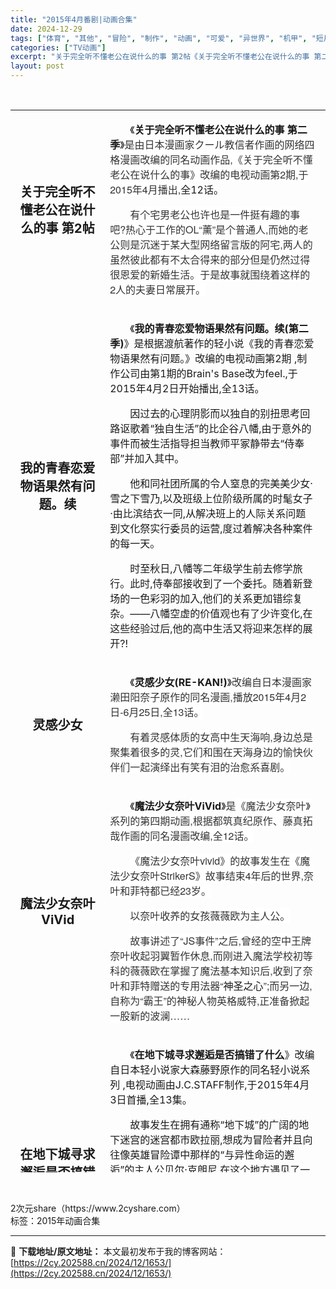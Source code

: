 ```yaml
---
title: "2015年4月番剧|动画合集"
date: 2024-12-29
tags: ["体育", "其他", "冒险", "制作", "动画", "可爱", "异世界", "机甲", "短片", "黑暗"]
categories: ["TV动画"]
excerpt: "关于完全听不懂老公在说什么的事 第2帖《关于完全听不懂老公在说什么的事 第二季》是由日本漫画家クール教信者作画的网络四格漫画改编的同名动画作品,《关于完全听不懂老公在说什么的事》改编的电视动画第2期,于2015年4月播出,全12话。有个宅男老公也许也是一件挺有趣的事吧?热心于工作的OL“薰”是个普通&hellip;"
layout: post
---
```


 <div> <div></div><div><p><br/></p><table cellpadding="0" cellspacing="0" width="570" height="1700" align="center"><colgroup></colgroup><colgroup><col width="400" style="width:165px"/><col width="800" style="width:405px"/></colgroup><tbody><tr height="33" style="height:33px"><td height="33" width="1650" x:str="" style="" align="center" valign="middle"><strong><span style="font-size: 20px;">关于完全听不懂老公在说什么的事 第2帖</span></strong></td><td width="9000" style=""><p style="white-space: normal; text-indent: 2em; text-align: left;">《<strong>关于完全听不懂老公在说什么的事 第二季</strong><span style="text-indent: 2em;">》<span style="color: #333333; font-family: &quot;Helvetica Neue&quot;, Helvetica, Arial, &quot;PingFang SC&quot;, &quot;Hiragino Sans GB&quot;, &quot;Microsoft YaHei&quot;, &quot;WenQuanYi Micro Hei&quot;, sans-serif; background-color: #FFFFFF;">是由日本漫画家クール教信者作画的网络四格漫画改编的同名动画作品,《关于完全听不懂老公在说什么的事》改编的电视动画第2期,于2015年4月播出,</span>全12话。</span></p><p style="white-space: normal; text-indent: 2em; text-align: left;"><span style="color: #333333; font-family: &quot;Helvetica Neue&quot;, Helvetica, Arial, &quot;PingFang SC&quot;, &quot;Hiragino Sans GB&quot;, &quot;Microsoft YaHei&quot;, &quot;WenQuanYi Micro Hei&quot;, sans-serif; background-color: #FFFFFF;">有个宅男老公也许也是一件挺有趣的事吧?热心于工作的OL“薰”是个普通人,而她的老公则是沉迷于某大型网络留言版的阿宅,两人的虽然彼此都有不太合得来的部分但是仍然过得很恩爱的新婚生活。于是故事就围绕着这样的2人的夫妻日常展开。</span></p></td></tr><tr height="33" style="height:33px"><td height="33" width="165" x:str="" style="" align="center" valign="middle"><strong><span style="font-size: 20px;">我的青春恋爱物语果然有问题。续</span></strong></td><td width="405" x:str="" style=""><p style="white-space: normal; text-indent: 2em; text-align: left;">《<strong>我的青春恋爱物语果然有问题。续(第二季)</strong><span style="text-indent: 2em;">》是根据渡航著作的轻小说《我的青春恋爱物语果然有问题。》改编的电视动画第2期 ,制作公司由第1期的Brain&#39;s Base改为feel.,于2015年4月2日开始播出,全13话。</span></p><p style="white-space: normal; text-indent: 2em; text-align: left;">因过去的心理阴影而以独自的别扭思考回路讴歌着“独自生活”的比企谷八幡,由于意外的事件而被生活指导担当教师平冢静带去“侍奉部”并加入其中。</p><p style="white-space: normal; text-indent: 2em; text-align: left;">他和同社团所属的令人窒息的完美美少女·雪之下雪乃,以及班级上位阶级所属的时髦女子·由比滨结衣一同,从解决班上的人际关系问题到文化祭实行委员的运营,度过着解决各种案件的每一天。</p><p style="white-space: normal; text-indent: 2em; text-align: left;">时至秋日,八幡等二年级学生前去修学旅行。此时,侍奉部接收到了一个委托。随着新登场的一色彩羽的加入,他们的关系更加错综复杂。——八幡空虚的价值观也有了少许变化,在这些经验过后,他的高中生活又将迎来怎样的展开?!</p></td></tr><tr height="33" style="height:33px"><td height="33" width="165" x:str="" style="" align="center" valign="middle"><strong><span style="font-size: 20px;">灵感少女</span></strong></td><td width="405" x:str="" style=""><p style="white-space: normal; text-indent: 2em; text-align: left;">《<strong>灵感少女(RE-KAN!)</strong><span style="text-indent: 2em;">》<span style="color: #333333; font-family: &quot;Helvetica Neue&quot;, Helvetica, Arial, &quot;PingFang SC&quot;, &quot;Hiragino Sans GB&quot;, &quot;Microsoft YaHei&quot;, &quot;WenQuanYi Micro Hei&quot;, sans-serif; background-color: #FFFFFF;">改编自日本漫画家濑田阳奈子原作的同名漫画,播放2015年4月2日-6月25日,<span style="text-align: -webkit-center;">全13话。</span></span></span></p><p style="white-space: normal; text-indent: 2em; text-align: left;"><span style="text-indent: 2em;"><span style="color: #333333; font-family: &quot;Helvetica Neue&quot;, Helvetica, Arial, &quot;PingFang SC&quot;, &quot;Hiragino Sans GB&quot;, &quot;Microsoft YaHei&quot;, &quot;WenQuanYi Micro Hei&quot;, sans-serif; background-color: #FFFFFF;">有着灵感体质的女高中生天海响,身边总是聚集着很多的灵,它们和围在天海身边的愉快伙伴们一起演绎出有笑有泪的治愈系喜剧。</span></span></p></td></tr><tr height="33" style="height:33px"><td height="33" width="165" x:str="" style="" align="center" valign="middle"><strong><span style="font-size: 20px;">魔法少女奈叶ViVid</span></strong></td><td x:str=""><p style="white-space: normal; text-indent: 2em; text-align: left;">《<strong>魔法少女奈叶ViVid</strong><span style="text-indent: 2em;">》<span style="color: #333333; font-family: &quot;Helvetica Neue&quot;, Helvetica, Arial, &quot;PingFang SC&quot;, &quot;Hiragino Sans GB&quot;, &quot;Microsoft YaHei&quot;, &quot;WenQuanYi Micro Hei&quot;, sans-serif; background-color: #FFFFFF;">是《魔法少女奈叶》系列的第四期动画,根据都筑真纪原作、藤真拓哉作画的同名漫画改编,<span style="text-align: -webkit-center;">全12话。</span></span></span></p><p style="white-space: normal; text-indent: 2em; text-align: left;"><span style="color: #333333; font-family: &quot;Helvetica Neue&quot;, Helvetica, Arial, &quot;PingFang SC&quot;, &quot;Hiragino Sans GB&quot;, &quot;Microsoft YaHei&quot;, &quot;WenQuanYi Micro Hei&quot;, sans-serif; background-color: #FFFFFF;">《魔法少女奈叶vivid》的故事发生在《魔法少女奈叶StrikerS》故事结束4年后的世界,奈叶和菲特都已经23岁。</span></p><p style="white-space: normal; text-indent: 2em; text-align: left;"><span style="color: #333333; font-family: &quot;Helvetica Neue&quot;, Helvetica, Arial, &quot;PingFang SC&quot;, &quot;Hiragino Sans GB&quot;, &quot;Microsoft YaHei&quot;, &quot;WenQuanYi Micro Hei&quot;, sans-serif; background-color: #FFFFFF;">以奈叶收养的女孩薇薇欧为主人公。</span></p><p style="white-space: normal; text-indent: 2em; text-align: left;"><span style="color: #333333; font-family: &quot;Helvetica Neue&quot;, Helvetica, Arial, &quot;PingFang SC&quot;, &quot;Hiragino Sans GB&quot;, &quot;Microsoft YaHei&quot;, &quot;WenQuanYi Micro Hei&quot;, sans-serif; background-color: #FFFFFF;">故事讲述了“JS事件”之后,曾经的空中王牌奈叶收起羽翼暂作休息,而刚进入魔法学校初等科的薇薇欧在掌握了魔法基本知识后,收到了奈叶和菲特赠送的专用法器“</span>神圣之心<span style="color: #333333; font-family: &quot;Helvetica Neue&quot;, Helvetica, Arial, &quot;PingFang SC&quot;, &quot;Hiragino Sans GB&quot;, &quot;Microsoft YaHei&quot;, &quot;WenQuanYi Micro Hei&quot;, sans-serif; background-color: #FFFFFF;">”;而另一边,自称为“霸王”的神秘人物英格威特,正准备掀起一股新的波澜……</span></p></td></tr><tr height="33" style="height:33px"><td height="33" width="165" x:str="" style="" align="center" valign="middle"><strong><span style="font-size: 20px;">在地下城寻求邂逅是否搞错了什么</span></strong></td><td x:str=""><p style="white-space: normal; text-indent: 2em; text-align: left;">《<strong>在地下城寻求邂逅是否搞错了什么</strong><span style="text-indent: 2em;">》改编自日本轻小说家大森藤野原作的同名轻小说系列 ,电视动画由J.C.STAFF制作,于2015年4月3日首播,全13集。</span></p><p style="white-space: normal; text-indent: 2em; text-align: left;">故事发生在拥有通称“地下城”的广阔的地下迷宫的迷宫都市欧拉丽,想成为冒险者并且向往像英雄冒险谭中那样的“与异性命运的邂逅”的主人公贝尔·克朗尼,在这个地方遇见了一位小“神仙”赫斯缇雅,而她正四处寻找自己“眷族”的成员。吃了不少“眷族”闭门羹的贝尔在听了其劝诱后,立马就决定加入。某日,贝尔在地下城遭到了怪物“弥诺陶洛斯”的袭击,由于水平之差而无计可施的贝尔面临走投无路的危机,而在千钧一发之际,最强冒险者艾丝·华伦斯坦出手相助。就在这一瞬间,贝尔对艾丝一见钟情。就这样,一段眷族神话正式拉开帷幕。</p></td></tr><tr height="33" style="height:33px"><td height="33" width="165" x:str="" style="" align="center" valign="middle"><strong><span style="font-size: 20px;">小长门有希的消失</span></strong></td><td x:str=""><p style="white-space: normal; text-indent: 2em; text-align: left;">《<strong>长门有希酱的消失</strong><span style="text-indent: 2em;">》<span style="color: #333333; font-family: &quot;Helvetica Neue&quot;, Helvetica, Arial, &quot;PingFang SC&quot;, &quot;Hiragino Sans GB&quot;, &quot;Microsoft YaHei&quot;, &quot;WenQuanYi Micro Hei&quot;, sans-serif; background-color: #FFFFFF;">改编自谷川流原作、ぷよ作画的同名漫画,并在2015年4月3日正式播放,全16话+OVA。</span></span></p><p style="white-space: normal; text-indent: 2em; text-align: left;"><span style="text-indent: 2em;"><span style="color: #333333; font-family: &quot;Helvetica Neue&quot;, Helvetica, Arial, &quot;PingFang SC&quot;, &quot;Hiragino Sans GB&quot;, &quot;Microsoft YaHei&quot;, &quot;WenQuanYi Micro Hei&quot;, sans-serif; background-color: #FFFFFF;">北高文艺社所属的普通高中女生长门有希,是个偷偷喜欢同社文艺社员阿虚的内向女孩。</span></span></p><p style="white-space: normal; text-indent: 2em; text-align: left;"><span style="text-indent: 2em;"><span style="color: #333333; font-family: &quot;Helvetica Neue&quot;, Helvetica, Arial, &quot;PingFang SC&quot;, &quot;Hiragino Sans GB&quot;, &quot;Microsoft YaHei&quot;, &quot;WenQuanYi Micro Hei&quot;, sans-serif; background-color: #FFFFFF;">在好友朝仓凉子的帮助之下,长门有希跟阿虚之间的关系将会有什么样的进展呢?酸酸甜甜的青春校园恋爱喜剧就此展开!</span></span></p></td></tr><tr height="33" style="height:33px"><td height="33" width="165" x:str="" style="" align="center" valign="middle"><strong><span style="font-size: 20px;">吸血鬼福尔摩斯</span></strong></td><td x:str=""><p style="white-space: normal; text-indent: 2em; text-align: left;">《<strong>吸血鬼福尔摩斯</strong><span style="text-indent: 2em;">》<span style="color: #333333; font-family: &quot;Helvetica Neue&quot;, Helvetica, Arial, &quot;PingFang SC&quot;, &quot;Hiragino Sans GB&quot;, &quot;Microsoft YaHei&quot;, &quot;WenQuanYi Micro Hei&quot;, sans-serif; background-color: #FFFFFF;">改编自Cucuri的一款同名逃脱app游戏,动画于2015年4月4日凌晨在</span>神奈川电视台<span style="color: #333333; font-family: &quot;Helvetica Neue&quot;, Helvetica, Arial, &quot;PingFang SC&quot;, &quot;Hiragino Sans GB&quot;, &quot;Microsoft YaHei&quot;, &quot;WenQuanYi Micro Hei&quot;, sans-serif; background-color: #FFFFFF;">开播开始播出。每集5分钟左右。全12话。</span></span></p><p style="white-space: normal; text-indent: 2em; text-align: left;"><span style="text-indent: 2em;"><span style="color: #333333; font-family: &quot;Helvetica Neue&quot;, Helvetica, Arial, &quot;PingFang SC&quot;, &quot;Hiragino Sans GB&quot;, &quot;Microsoft YaHei&quot;, &quot;WenQuanYi Micro Hei&quot;, sans-serif; background-color: #FFFFFF;">故事发生在深夜的伦敦。这个繁华的都市最近连续发生了多起“吸血鬼伤人事件”。</span></span></p><p style="white-space: normal; text-indent: 2em; text-align: left;"><span style="text-indent: 2em;"><span style="color: #333333; font-family: &quot;Helvetica Neue&quot;, Helvetica, Arial, &quot;PingFang SC&quot;, &quot;Hiragino Sans GB&quot;, &quot;Microsoft YaHei&quot;, &quot;WenQuanYi Micro Hei&quot;, sans-serif; background-color: #FFFFFF;">在一幢位于郊外的屋宅内,主人公被什么人唤醒后才发现自己不知道为什么来到了这里。眼前的陌生男子名叫福尔摩斯,为了追查吸血鬼而来。</span></span></p><p style="white-space: normal; text-indent: 2em; text-align: left;"><span style="text-indent: 2em;"><span style="color: #333333; font-family: &quot;Helvetica Neue&quot;, Helvetica, Arial, &quot;PingFang SC&quot;, &quot;Hiragino Sans GB&quot;, &quot;Microsoft YaHei&quot;, &quot;WenQuanYi Micro Hei&quot;, sans-serif; background-color: #FFFFFF;">他说他进来时大门并没有上锁,但是现在所有出口都被锁上了。要想离开这里,就必须先破解分布在房屋中的谜题……</span></span></p></td></tr><tr height="33" style="height:33px"><td height="33" width="165" x:str="" style="" align="center" valign="middle"><strong><span style="font-size: 20px;">食戟之灵</span></strong></td><td x:str=""><p style="white-space: normal; text-indent: 2em; text-align: left;">《<strong>食戟之灵(第一季)</strong><span style="text-indent: 2em;">》改编自附田祐斗原作、佐伯俊作画的同名漫画,由J.C.STAFF制作,于2015年4月3日在MBS、TBS等电视台的“Animeism”节目档播出。全24话。</span></p><p style="white-space: normal; text-indent: 2em; text-align: left;"><span style="text-indent: 2em;">故事描述一个家中经营餐馆“幸平饭店”的中学生幸平创真,每天总是以料理人的父亲为目标,不断磨练自己的厨艺。他的父亲心血来潮,叫他进入厨艺专校远月学园就读。创真一到那里,不仅邂逅了拥有“神之舌”的女主角薙切绘里奈,而且还在入学典礼的台上出尽风头。于是,创真一方面将克服一连串的严峻考题,同时也将和每一位好敌手在料理场上较劲……</span></p></td></tr><tr height="33" style="height:33px"><td height="33" width="165" x:str="" style="" align="center" valign="middle"><strong><span style="font-size: 20px;">宝石宠物 Magical Change</span></strong></td><td width="405" style=""><p style="white-space: normal; text-indent: 2em; text-align: left;">《<strong>宝石宠物 Magical Change(第七季)</strong><span style="text-indent: 2em;">》<span style="color: #333333; font-family: &quot;Helvetica Neue&quot;, Helvetica, Arial, &quot;PingFang SC&quot;, &quot;Hiragino Sans GB&quot;, &quot;Microsoft YaHei&quot;, &quot;WenQuanYi Micro Hei&quot;, sans-serif, font-extend; background-color: #FFFFFF;">宝石宠物系列动画第七季,由系列开始以来初次采用宝石宠物拟人化设定登场,共39集。</span></span></p><p style="white-space: normal; text-indent: 2em; text-align: left;"><span style="text-indent: 2em;"><span style="color: #333333; font-family: &quot;Helvetica Neue&quot;, Helvetica, Arial, &quot;PingFang SC&quot;, &quot;Hiragino Sans GB&quot;, &quot;Microsoft YaHei&quot;, &quot;WenQuanYi Micro Hei&quot;, sans-serif, font-extend; background-color: #FFFFFF;">七年前,宝石之城突然从天而降。人类最初想要进入宝石之城,但不知为何找不到大门的所在之处而无法进入。时光流逝,宝石之城对于镇上的人们来说已成为日常,大家都毫不在意地平凡度日。但实际上那是由于宝石乐园的魔力减弱才打破结界坠入人间的。魔法力减弱的原因是,人类失去了“相信魔法的心”。为了增强相信魔法的心,身为见习魔法使的宝石宠物们来到人间修行让人类相信魔法之力,宝石乐园重返天空的日子能否到来?</span></span></p></td></tr><tr height="33" style="height:33px"><td height="33" width="165" x:str="" style="" align="center" valign="middle"><strong><span style="font-size: 20px;">境界之轮回</span></strong></td><td width="405" style=""><p style="white-space: normal; text-indent: 2em; text-align: left;">《<strong>境界之轮回(第一季)</strong><span style="text-indent: 2em;">》<span style="color: #333333; font-family: &quot;Helvetica Neue&quot;, Helvetica, Arial, &quot;PingFang SC&quot;, &quot;Hiragino Sans GB&quot;, &quot;Microsoft YaHei&quot;, &quot;WenQuanYi Micro Hei&quot;, sans-serif, font-extend; background-color: #FFFFFF;">改编自日本漫画家</span>高桥留美子<span style="color: #333333; font-family: &quot;Helvetica Neue&quot;, Helvetica, Arial, &quot;PingFang SC&quot;, &quot;Hiragino Sans GB&quot;, &quot;Microsoft YaHei&quot;, &quot;WenQuanYi Micro Hei&quot;, sans-serif, font-extend; background-color: #FFFFFF;">创作的同名漫画,于2015年4月4日开始在NHK电视台的“E Tele”频道首播,全25话。</span></span></p><p style="white-space: normal; text-indent: 2em; text-align: left;"><span style="text-indent: 2em;">少女真宫樱自从幼年时被堕魔死神带离之后,获得看见幽灵的能力。在学校里樱遇见具有死神血统的同学六道轮回,随后真宫樱和六道轮回一起引导幽灵至轮回之轮。</span></p><p style="white-space: normal; text-indent: 2em; text-align: left;"><span style="text-indent: 2em;">由于轮回经济拮据、家徒四壁,平常靠超度灵魂赚取奖金以外,非常节约用钱,从不将钱花在非生活必需品上,引导灵魂之时也常用便宜的道具使灵魂升天,但绝对尽心尽力地了结幽灵的遗憾以帮助他们正常地轮回转生。</span></p></td></tr><tr height="33" style="height:33px"><td height="33" width="165" x:str="" style="" align="center" valign="middle"><strong><span style="font-size: 20px;">电波教师</span></strong></td><td width="405" style=""><p style="white-space: normal; text-indent: 2em; text-align: left;">《<strong>电波教师</strong><span style="text-indent: 2em;">》<span style="color: #333333; font-family: &quot;Helvetica Neue&quot;, Helvetica, Arial, &quot;PingFang SC&quot;, &quot;Hiragino Sans GB&quot;, &quot;Microsoft YaHei&quot;, &quot;WenQuanYi Micro Hei&quot;, sans-serif, font-extend; background-color: #FFFFFF;">改编自日本漫画家</span>东毅<span style="color: #333333; font-family: &quot;Helvetica Neue&quot;, Helvetica, Arial, &quot;PingFang SC&quot;, &quot;Hiragino Sans GB&quot;, &quot;Microsoft YaHei&quot;, &quot;WenQuanYi Micro Hei&quot;, sans-serif, font-extend; background-color: #FFFFFF;">原作的同名漫画,动画由读卖电视台及动画公司A-1 Pictures参与制作,于2015年4月4日在读卖电视台、日本电视台联播网首播,全24话。</span></span></p><p style="white-space: normal; text-indent: 2em; text-align: left;"><span style="text-indent: 2em;"><span style="color: #333333; font-family: &quot;Helvetica Neue&quot;, Helvetica, Arial, &quot;PingFang SC&quot;, &quot;Hiragino Sans GB&quot;, &quot;Microsoft YaHei&quot;, &quot;WenQuanYi Micro Hei&quot;, sans-serif, font-extend; background-color: #FFFFFF;">故事的主人公——热爱漫画、动画、游戏的御宅族青年鉴纯一郎是一名在17岁时就于科学杂志上发表了论文的年轻天才、但在大学毕业后却热衷于更动画博客的啃老族青年。</span></span></p><p style="white-space: normal; text-indent: 2em; text-align: left;"><span style="text-indent: 2em;"><span style="color: #333333; font-family: &quot;Helvetica Neue&quot;, Helvetica, Arial, &quot;PingFang SC&quot;, &quot;Hiragino Sans GB&quot;, &quot;Microsoft YaHei&quot;, &quot;WenQuanYi Micro Hei&quot;, sans-serif, font-extend; background-color: #FFFFFF;">他在妹妹纯音的催促之下勉强开始工作,之后于理事长柊历所率领的柊学园的分校银杏学园里工作。就这样,主要描写了纯一郎以破天荒的授课内容教导并拯救烦恼的学生们的教育剧正式拉开帷幕。</span></span></p></td></tr><tr height="33" style="height:33px"><td height="33" width="165" x:str="" style="" align="center" valign="middle"><strong><span style="font-size: 20px;">终结的炽天使</span></strong></td><td width="405" style=""><p style="white-space: normal; text-indent: 2em; text-align: left;">《<strong>终结的炽天使(第一季)</strong><span style="text-indent: 2em;">》改编自日本轻小说家镜贵也原作、漫画家山本大和作画的同名漫画,于2015年4月4日-6月20日播出,共12集,</span></p><p style="white-space: normal; text-indent: 2em; text-align: left;"><span style="text-indent: 2em;">打着人类世界最后的故事之旗号,描绘了某一天因未知病毒的肆虐,人类面临着灭亡的窘境。此时,只有13岁以下的孩子们不会被病毒所感染,而这些孩子被从地下都市出现的吸血鬼所囚禁,并作为血液的供方用于饲养家畜。两位主人公——百夜优一郎和百夜米迦尔试图逃离,结果只有前者逃脱,后者则因濒死之际喝下了吸血鬼的血而成为了吸血鬼。为了替米迦尔报仇,对于吸血鬼有着满腔憎恶的优一郎决定加入帝鬼军,开启了与吸血鬼的战争。</span></p></td></tr><tr height="33" style="height:33px"><td height="33" width="165" x:str="" style="" align="center" valign="middle"><strong><span style="font-size: 20px;">恶魔高中D×D BorN</span></strong></td><td width="405" style=""><p style="white-space: normal; text-indent: 2em; text-align: left;">《<strong>恶魔高中D×D BorN (<strong>High School D×D BorN</strong>)</strong><span style="text-indent: 2em;">》<span style="color: #333333; font-family: &quot;Helvetica Neue&quot;, Helvetica, Arial, &quot;PingFang SC&quot;, &quot;Hiragino Sans GB&quot;, &quot;Microsoft YaHei&quot;, &quot;WenQuanYi Micro Hei&quot;, sans-serif, font-extend; background-color: #FFFFFF;">改编自</span>石踏一荣<span style="color: #333333; font-family: &quot;Helvetica Neue&quot;, Helvetica, Arial, &quot;PingFang SC&quot;, &quot;Hiragino Sans GB&quot;, &quot;Microsoft YaHei&quot;, &quot;WenQuanYi Micro Hei&quot;, sans-serif, font-extend; background-color: #FFFFFF;">原作的轻小说,为《</span>恶魔高中D×D<span style="color: #333333; font-family: &quot;Helvetica Neue&quot;, Helvetica, Arial, &quot;PingFang SC&quot;, &quot;Hiragino Sans GB&quot;, &quot;Microsoft YaHei&quot;, &quot;WenQuanYi Micro Hei&quot;, sans-serif, font-extend; background-color: #FFFFFF;">》的动画第3期,动画继续由TNK制作,于2015年4月4日~2015年6月20日在</span>AT-X<span style="color: #333333; font-family: &quot;Helvetica Neue&quot;, Helvetica, Arial, &quot;PingFang SC&quot;, &quot;Hiragino Sans GB&quot;, &quot;Microsoft YaHei&quot;, &quot;WenQuanYi Micro Hei&quot;, sans-serif, font-extend; background-color: #FFFFFF;">播出。</span></span></p><p style="white-space: normal; text-indent: 2em; text-align: left;"><span style="background-color: #FFFFFF; color: #333333; font-family: &quot;Helvetica Neue&quot;, Helvetica, Arial, &quot;PingFang SC&quot;, &quot;Hiragino Sans GB&quot;, &quot;Microsoft YaHei&quot;, &quot;WenQuanYi Micro Hei&quot;, sans-serif, font-extend; text-indent: 2em;">一诚和莉雅丝、爱西亚、朱乃、小猫、杰诺瓦同在一个屋檐下,尽情享受着同居生活。但这样平稳的日常生活持续不久,超自然研究部利用暑假前往冥界。一诚等人一到达冥界就在阿萨谢尔的命令下进行严苛的修行,而一行人当中只有小猫对自己的力量没有自信。</span></p><div label-module="para" data-uuid="go03oisnxi" data-pid="6" style="white-space: normal; overflow-wrap: break-word; color: rgb(51, 51, 51); margin-bottom: 15px; text-indent: 2em; line-height: 24px; zoom: 1; font-family: &quot;Helvetica Neue&quot;, Helvetica, Arial, &quot;PingFang SC&quot;, &quot;Hiragino Sans GB&quot;, &quot;Microsoft YaHei&quot;, &quot;WenQuanYi Micro Hei&quot;, sans-serif, font-extend; background-color: rgb(255, 255, 255); text-align: left;">某天,恶魔、天使、堕天使三大势力以及北欧神族阿斯加德举行了对恐怖对策的会议。但在背后,瓦利所率领的祸之团,以及小猫的姐姐黑歌开始展开危险的行动……</div></td></tr><tr height="33" style="height:33px"><td height="33" width="165" x:str="" style="" align="center" valign="middle"><strong><span style="font-size: 20px;">枪神斯托拉塔斯</span></strong></td><td width="405" style=""><p style="white-space: normal; text-indent: 2em; text-align: left;">《<strong>枪神斯托拉塔斯(Gunslinger Stratos)</strong><span style="text-indent: 2em;">》</span><span style="color: #333333; font-family: &quot;Helvetica Neue&quot;, Helvetica, Arial, &quot;PingFang SC&quot;, &quot;Hiragino Sans GB&quot;, &quot;Microsoft YaHei&quot;, &quot;WenQuanYi Micro Hei&quot;, sans-serif, font-extend; background-color: #FFFFFF;">是根据SQUARE ENIX发行的同名街机游戏改编而成的电视动画,于2015年4月开始播出,<span style="text-align: -webkit-center;">全12话</span></span><span style="color: #333333; font-family: &quot;Helvetica Neue&quot;, Helvetica, Arial, &quot;PingFang SC&quot;, &quot;Hiragino Sans GB&quot;, &quot;Microsoft YaHei&quot;, &quot;WenQuanYi Micro Hei&quot;, sans-serif, font-extend; background-color: #FFFFFF;">。</span></p><p style="white-space: normal; text-indent: 2em; text-align: left;"><span style="color: #333333; font-family: &quot;Helvetica Neue&quot;, Helvetica, Arial, &quot;PingFang SC&quot;, &quot;Hiragino Sans GB&quot;, &quot;Microsoft YaHei&quot;, &quot;WenQuanYi Micro Hei&quot;, sans-serif, font-extend; background-color: #FFFFFF;">动画由A-1 Pictures制作,而在游戏中参与制作的Nitroplus成员虚渊玄(世界观&amp;故事原案)、海法纪光(剧本)等人也同时参加了动画的制作阵容。</span></p><p style="white-space: normal; text-indent: 2em; text-align: left;"><span style="text-indent: 2em;"><span style="color: #333333; font-family: &quot;Helvetica Neue&quot;, Helvetica, Arial, &quot;PingFang SC&quot;, &quot;Hiragino Sans GB&quot;, &quot;Microsoft YaHei&quot;, &quot;WenQuanYi Micro Hei&quot;, sans-serif, font-extend; background-color: #FFFFFF;">故事讲述了在22世纪,日本国已不复存在,取而代之的是被称为“第十七极东帝都管理区”的区域。</span></span></p><p style="white-space: normal; text-indent: 2em; text-align: left;"><span style="text-indent: 2em;"><span style="color: #333333; font-family: &quot;Helvetica Neue&quot;, Helvetica, Arial, &quot;PingFang SC&quot;, &quot;Hiragino Sans GB&quot;, &quot;Microsoft YaHei&quot;, &quot;WenQuanYi Micro Hei&quot;, sans-serif, font-extend; background-color: #FFFFFF;">人们生活在相互信赖、生活安逸的理想世界中,但一种奇怪的致死疾病“Degration”却开始在人间肆虐。而主人公</span>风澄彻<span style="color: #333333; font-family: &quot;Helvetica Neue&quot;, Helvetica, Arial, &quot;PingFang SC&quot;, &quot;Hiragino Sans GB&quot;, &quot;Microsoft YaHei&quot;, &quot;WenQuanYi Micro Hei&quot;, sans-serif, font-extend; background-color: #FFFFFF;">则被卷入了与另一个世界的纷争,不得不与另一个自己展开对决……</span></span></p></td></tr><tr height="33" style="height:33px"><td height="33" width="165" x:str="" style="" align="center" valign="middle"><strong><span style="font-size: 20px;">Fate/stay night [Unlimited Blade Works]&nbsp;第二季</span></strong></td><td width="405" style=""><p style="white-space: normal; text-indent: 2em; text-align: left;">《<span style="text-decoration-line: underline;"><strong>Fate/stay night [Unlimited Blade Works]</strong></span><span style="text-indent: 2em;">》<span style="color: #333333; font-family: &quot;Helvetica Neue&quot;, Helvetica, Arial, &quot;PingFang SC&quot;, &quot;Hiragino Sans GB&quot;, &quot;Microsoft YaHei&quot;, &quot;WenQuanYi Micro Hei&quot;, sans-serif, font-extend; background-color: #FFFFFF;">电视动画由</span>ufotable<span style="color: #333333; font-family: &quot;Helvetica Neue&quot;, Helvetica, Arial, &quot;PingFang SC&quot;, &quot;Hiragino Sans GB&quot;, &quot;Microsoft YaHei&quot;, &quot;WenQuanYi Micro Hei&quot;, sans-serif, font-extend; background-color: #FFFFFF;">制作,改编自原作游戏</span><em style="color: rgb(51, 51, 51); font-family: &quot;Helvetica Neue&quot;, Helvetica, Arial, &quot;PingFang SC&quot;, &quot;Hiragino Sans GB&quot;, &quot;Microsoft YaHei&quot;, &quot;WenQuanYi Micro Hei&quot;, sans-serif, font-extend; background-color: rgb(255, 255, 255);">Fate/stay night</em><span style="color: #333333; font-family: &quot;Helvetica Neue&quot;, Helvetica, Arial, &quot;PingFang SC&quot;, &quot;Hiragino Sans GB&quot;, &quot;Microsoft YaHei&quot;, &quot;WenQuanYi Micro Hei&quot;, sans-serif, font-extend; background-color: #FFFFFF;">的“Unlimited Blade Works(无限剑制)”远坂凛路线。</span></span></p><p style="white-space: normal; text-indent: 2em; text-align: left;"><span style="text-indent: 2em;"><span style="color: #333333; font-family: &quot;Helvetica Neue&quot;, Helvetica, Arial, &quot;PingFang SC&quot;, &quot;Hiragino Sans GB&quot;, &quot;Microsoft YaHei&quot;, &quot;WenQuanYi Micro Hei&quot;, sans-serif, font-extend; background-color: #FFFFFF;">电视动画分割为2季播放,2014年10月4日播放第一季,2015年4月播放第二季。</span></span></p><p style="white-space: normal; text-indent: 2em; text-align: left;"><span style="background-color: #FFFFFF; color: #333333; font-family: &quot;Helvetica Neue&quot;, Helvetica, Arial, &quot;PingFang SC&quot;, &quot;Hiragino Sans GB&quot;, &quot;Microsoft YaHei&quot;, &quot;WenQuanYi Micro Hei&quot;, sans-serif, font-extend; text-indent: 2em;">圣杯是传说中可实现持有者一切愿望的宝物。而为了得到圣杯的仪式就被称为圣杯战争。</span></p><p style="white-space: normal; text-indent: 2em; text-align: left;"><span style="text-indent: 2em; background-color: #FFFFFF; color: #333333; font-family: &quot;Helvetica Neue&quot;, Helvetica, Arial, &quot;PingFang SC&quot;, &quot;Hiragino Sans GB&quot;, &quot;Microsoft YaHei&quot;, &quot;WenQuanYi Micro Hei&quot;, sans-serif, font-extend;">参加圣杯战争的七名由圣杯选出的魔术师被称为Master,与七名被称为Servant的使魔订定契约。他们是由圣杯选择的七位英灵,被分为七个职阶,以使魔的身份被召唤出来。能获得圣杯的只有一组,这七组人马各自为了成为最后的那一组而互相残杀。</span></p><p style="white-space: normal; text-indent: 2em; text-align: left;"><span style="text-indent: 2em; background-color: #FFFFFF; color: #333333; font-family: &quot;Helvetica Neue&quot;, Helvetica, Arial, &quot;PingFang SC&quot;, &quot;Hiragino Sans GB&quot;, &quot;Microsoft YaHei&quot;, &quot;WenQuanYi Micro Hei&quot;, sans-serif, font-extend;">卫宫切嗣的养子卫宫士郎,偶然地与Servant中的剑士Saber订定契约,被卷入圣杯战争当中……</span></p></td></tr><tr height="33" style="height:33px"><td height="33" width="165" x:str="" style="" align="center" valign="middle"><strong><span style="font-size: 20px;">可塑性记忆</span></strong></td><td width="405" style=""><p style="white-space: normal; text-indent: 2em; text-align: left;">《<strong>可塑性记忆</strong><span style="text-indent: 2em;">》<span style="color: #333333; font-family: &quot;Helvetica Neue&quot;, Helvetica, Arial, &quot;PingFang SC&quot;, &quot;Hiragino Sans GB&quot;, &quot;Microsoft YaHei&quot;, &quot;WenQuanYi Micro Hei&quot;, sans-serif, font-extend; background-color: #FFFFFF;">是</span>ANIPLEX<span style="color: #333333; font-family: &quot;Helvetica Neue&quot;, Helvetica, Arial, &quot;PingFang SC&quot;, &quot;Hiragino Sans GB&quot;, &quot;Microsoft YaHei&quot;, &quot;WenQuanYi Micro Hei&quot;, sans-serif, font-extend; background-color: #FFFFFF;">公司企划的原创电视动画,于<span style="text-align: -webkit-center;">2015年4月4日播出,全13话。</span></span></span></p><p style="white-space: normal; text-indent: 2em; text-align: left;"><span style="color: #333333; font-family: &quot;Helvetica Neue&quot;, Helvetica, Arial, &quot;PingFang SC&quot;, &quot;Hiragino Sans GB&quot;, &quot;Microsoft YaHei&quot;, &quot;WenQuanYi Micro Hei&quot;, sans-serif, font-extend; background-color: #FFFFFF;">作品背景为智能机器人普及后的近未来,故事的主线为描绘智能机器人的恋爱故事。</span></p><p style="white-space: normal; text-indent: 2em; text-align: left;"><span style="color: #333333; font-family: &quot;Helvetica Neue&quot;, Helvetica, Arial, &quot;PingFang SC&quot;, &quot;Hiragino Sans GB&quot;, &quot;Microsoft YaHei&quot;, &quot;WenQuanYi Micro Hei&quot;, sans-serif, font-extend; background-color: #FFFFFF;">故事发生在一个比现在的科学要进步的世界。18岁的水柿司高考失败,多亏父母找关系得以进入世界大企业SAI社工作。</span></p><p style="white-space: normal; text-indent: 2em; text-align: left;"><span style="color: #333333; font-family: &quot;Helvetica Neue&quot;, Helvetica, Arial, &quot;PingFang SC&quot;, &quot;Hiragino Sans GB&quot;, &quot;Microsoft YaHei&quot;, &quot;WenQuanYi Micro Hei&quot;, sans-serif, font-extend; background-color: #FFFFFF;">SAI社是制造管理拥有感情的人形智能机器人(通称:Giftia)的企业,司在其中被安排到终端服务部门工作。这个部门其实就是回收即将到期的Giftia,是所谓的“窗边部门(不被重视的部门)”。于是司和打杂的Giftia少女“</span>艾拉<span style="color: #333333; font-family: &quot;Helvetica Neue&quot;, Helvetica, Arial, &quot;PingFang SC&quot;, &quot;Hiragino Sans GB&quot;, &quot;Microsoft YaHei&quot;, &quot;WenQuanYi Micro Hei&quot;, sans-serif, font-extend; background-color: #FFFFFF;">”组成搭档,一起开始了工作……</span></p></td></tr><tr height="33" style="height:33px"><td height="33" width="165" x:str="" style="" align="center" valign="middle"><p><strong><span style="font-size: 20px;">歌之王子殿下</span></strong></p><p><strong><span style="font-size: 20px;">真爱革命</span></strong></p></td><td width="405" style=""><p style="white-space: normal; text-indent: 2em; text-align: left;">《<strong>歌之王子殿下 真爱革命(第三季)</strong><span style="text-indent: 2em;">》是根据游戏《歌之王子殿下》改编而成的系列动画的第3部作品<span style="color: #333333; font-family: &quot;Helvetica Neue&quot;, Helvetica, Arial, &quot;PingFang SC&quot;, &quot;Hiragino Sans GB&quot;, &quot;Microsoft YaHei&quot;, &quot;WenQuanYi Micro Hei&quot;, sans-serif, font-extend; background-color: #FFFFFF;">,2015年4月开始正式播出,<span style="text-align: -webkit-center;">全13话。</span></span></span></p><p style="white-space: normal; text-indent: 2em; text-align: left;"><span style="text-indent: 2em;"><span style="color: #333333; font-family: &quot;Helvetica Neue&quot;, Helvetica, Arial, &quot;PingFang SC&quot;, &quot;Hiragino Sans GB&quot;, &quot;Microsoft YaHei&quot;, &quot;WenQuanYi Micro Hei&quot;, sans-serif, font-extend; background-color: #FFFFFF;">获得了幻之新人奖Uta☆Pri的ST☆RISH以及新人作曲家七海春歌,与同属Shining事务所的前辈偶像QUARTET NIGHT一同在演艺界稳步活跃着,此时演艺界展开了以国际性体育赛事的开幕式出场艺人为目标的大战。</span></span></p><p style="white-space: normal; text-indent: 2em; text-align: left;"><span style="text-indent: 2em;"><span style="color: #333333; font-family: &quot;Helvetica Neue&quot;, Helvetica, Arial, &quot;PingFang SC&quot;, &quot;Hiragino Sans GB&quot;, &quot;Microsoft YaHei&quot;, &quot;WenQuanYi Micro Hei&quot;, sans-serif, font-extend; background-color: #FFFFFF;">各个事务所争相将艺人送上候选的舞台,以万全的准备瞄准开幕式艺人的宝座。ST☆RISH、QUARTET NIGHT、七海春歌,超越2000%的偶像们即将卷起爱的大革命。</span></span></p></td></tr><tr height="33" style="height:33px"><td height="33" width="165" x:str="" style="" align="center" valign="middle"><strong><span style="font-size: 20px;">摸索吧！部活剧 Spinoff 和噗噜噗噜夏露姆游玩吧</span></strong></td><td width="405" style=""><p style="white-space: normal; text-indent: 2em; text-align: left;">《<strong>摸索吧!部活剧 Spinoff 和噗噜噗噜夏露姆游玩吧</strong><span style="text-indent: 2em;">》是日本原创动画《摸索吧!部活剧》的第3期作品,于2015年4月4日开始播出,共12集。</span></p><p style="white-space: normal; text-indent: 2em; text-align: left;"><span style="text-indent: 2em;">如同本作的副标题一般,《摸索吧!部活剧》的第3期动画是与漫画《见习女神 噗噜噗噜夏露姆》联动的作品,而每集长度也从第1期、第2期的15分钟延长至30分钟</span></p></td></tr><tr height="33" style="height:33px"><td height="33" width="165" x:str="" style="" align="center" valign="middle"><strong><span style="font-size: 20px;">血界战线</span></strong></td><td width="405" style=""><p style="white-space: normal; text-indent: 2em; text-align: left;">《<strong>血界战线(第一季)</strong><span style="text-indent: 2em;">》改编自由日本漫画家内藤泰弘原作的同名漫画,电视动画于2015年4月4日<span style="text-indent: 2em;">播出,共<span style="color: #333333; font-family: &quot;Helvetica Neue&quot;, Helvetica, Arial, &quot;PingFang SC&quot;, &quot;Hiragino Sans GB&quot;, &quot;Microsoft YaHei&quot;, &quot;WenQuanYi Micro Hei&quot;, sans-serif, font-extend; text-indent: 0px; background-color: #FFFFFF;">全12话+OAD1集</span>。</span></span></p><p style="white-space: normal; text-indent: 2em; text-align: left;"><span style="text-indent: 2em;">美国纽约崩坏后,一夜之间便架构成“赫尔沙雷姆兹·罗特”这个城市。</span></p><p style="white-space: normal; text-indent: 2em; text-align: left;"><span style="text-indent: 2em;">在连系着异世界与现世界的这个魔都里,有个为了保持世界的平衡而在暗地里非常活跃的组织——秘密结社莱布拉!!</span></p><p style="white-space: normal; text-indent: 2em; text-align: left;"><span style="text-indent: 2em;">少年雷欧在一连串的巧合下,加入莱布拉,他身上所隐藏的秘密将会对莱布拉造成什么影响…!?</span></p></td></tr><tr height="33" style="height:33px"><td height="33" width="165" x:str="" style="" align="center" valign="middle"><strong><span style="font-size: 20px;">亚尔斯兰战记</span></strong></td><td width="405" style=""><p style="white-space: normal; text-indent: 2em; text-align: left;">《<strong>亚尔斯兰战记</strong><span style="text-indent: 2em;">》以荒川弘的漫画版为原作进行改编,于2015年4月5日开始播出,共25集。</span></p><p style="white-space: normal; text-indent: 2em; text-align: left;"><span style="text-indent: 2em;">强盛的帕尔斯王国,因为连接东西方的大陆公路贯穿王国,故其文化和经济都非常繁盛,王都——叶克巴达那更是可以媲美东方“绢之国”首都的繁荣。</span></p><p style="white-space: normal; text-indent: 2em; text-align: left;"><span style="text-indent: 2em;">但在帕尔斯历320年,帕尔斯被西方蛮族“鲁西达尼亚”入侵,本来不费吹灰之力便可获胜的帕尔斯,却因为其中一名万骑长的叛变,在平原“亚特罗帕提尼”的会战中惨败,大陆强国竟在一日之间陷入亡国的边缘。</span></p><p style="white-space: normal; text-indent: 2em; text-align: left;"><span style="text-indent: 2em;">败走的帕尔斯国王安德拉寇拉斯三世,在逃亡之际为一名戴着银假面的骑士所捕。</span></p><p style="white-space: normal; text-indent: 2em; text-align: left;"><span style="text-indent: 2em;">而第一次出征的王太子亚尔斯兰,在忠臣兼猛将达龙的协助下从混乱的战场中死里逃生,最后到了巴休尔山找寻不被国王所重用的那尔撒斯。</span></p><p style="white-space: normal; text-indent: 2em; text-align: left;"><span style="text-indent: 2em;">王太子亚尔斯兰在一智一勇的二人,以及其他投奔麾下的忠臣辅助下,踏上了艰苦的复国之路……</span></p></td></tr><tr height="33" style="height:33px"><td height="33" width="165" x:str="" style="" align="center" valign="middle"><p><strong><span style="font-size: 20px;">网球优等生</span></strong></p><p><strong><span style="font-size: 20px;">第二季</span></strong></p></td><td width="405" style=""><p style="white-space: normal; text-indent: 2em; text-align: left;">《<strong>网球优等生(第二季)</strong><span style="text-indent: 2em;">》改编自日本漫画家胜木光原作的同名漫画,<span style="text-indent: 2em;">于2015年4月5日开始播出,共25集。</span></span></p><p style="white-space: normal; text-indent: 2em; text-align: left;"><span style="text-indent: 2em;">作品主要讲述了学习十分认真刻苦的男高中生丸尾荣一郎,为了解决自身运动不足的问题而参加了STC(南网球俱乐部)的免费体验。</span></p><p style="white-space: normal; text-indent: 2em; text-align: left;"><span style="text-indent: 2em;">在那里遇到了之前借笔记的隔壁班的鹰崎奈津,通过与她的对话,荣一郎正式开始练习打网球。慢慢地,他不仅喜欢上了网球,而且也更加了解网球。</span></p></td></tr><tr height="33" style="height:33px"><td height="33" width="165" x:str="" style="" align="center" valign="middle"><p><strong><span style="font-size: 20px;">摇滚少女</span></strong></p><p><strong><span style="font-size: 20px;">SHOW BY ROCK!!</span></strong></p></td><td width="405" style=""><p style="white-space: normal; text-indent: 2em; text-align: left;">《<strong>摇滚少女(SHOW BY ROCK!!)</strong><span style="text-indent: 2em;">》改编自同名手机游戏,于2015年4月5日开始播出,全12话。</span></p><p style="white-space: normal; text-indent: 2em; text-align: left;"><span style="text-indent: 2em;">平凡而稍有些内向的女高中生·圣川诗杏,在和平常一样玩着音乐游戏《SHOW BY ROCK!!》的时候,被吸入了游戏的世界,并以游戏中的女子乐队“Plasmagica”成员希安的身份乐队出道。</span></p><p style="white-space: normal; text-indent: 2em; text-align: left;"><span style="text-indent: 2em;">在感到困惑的同时,她也在通过音乐而成长着。</span></p></td></tr><tr height="33" style="height:33px"><td height="33" width="165" x:str="" style="" align="center" valign="middle"><strong><span style="font-size: 20px;">雨色可可</span></strong></td><td width="405" style=""><p style="white-space: normal; text-indent: 2em; text-align: left;">《<strong>雨色可可 第一季</strong><span style="text-indent: 2em;">》据同名的手机电子漫画改编而成,是原作的外传作品,2015年4月5日开播并在于每周日22:28~22:27分别在TOKYO MX、Sun电视台放送。</span></p><p style="white-space: normal; text-indent: 2em; text-align: left;"><span style="text-indent: 2em;">大学一年级学生·都仓碧因机缘巧合而来到咖啡厅“Rainy Color”打工。在那里,他遇到了冷酷的帅哥岩濑启一、举止轻率的樱木凉太、温柔又是女性杀手的“Rainy color”老板古贺紫苑、以及过于自由奔放的店主天见浩司。就这样,围绕“Rainy color”展开的充满热情的喜剧正式开演。这是在“Rainy Color”展开的真心喜剧!</span></p></td></tr><tr height="33" style="height:33px"><td height="33" width="165" x:str="" style="" align="center" valign="middle"><strong><span style="font-size: 20px;">Hello!!黄金拼图</span></strong></td><td width="405" style=""><p style="white-space: normal; text-indent: 2em; text-align: left;">《<strong>Hello!!黄金拼图(第二季)</strong><span style="text-indent: 2em;">》是根据原悠衣创作的漫画《黄金拼图》改编的电视动画第2期,全12集。</span></p><p style="white-space: normal; text-indent: 2em; text-align: left;"><span style="text-indent: 2em;">爱丽丝来到日本已经过了一年,但当她们升入二年级时,忍却被分到了别的班级,爱丽丝因此深受打击。</span></p><p style="white-space: normal; text-indent: 2em; text-align: left;"><span style="text-indent: 2em;">得知爱丽丝心情的忍安慰她“和爱丽丝从海外远道而来相比,这种事不算什么啦!”爱丽丝和忍、绫、阳子、可怜5人之间闪耀着金色光辉的故事会有怎样的展开呢?</span></p></td></tr><tr height="33" style="height:33px"><td height="33" width="165" x:str="" style="" align="center" valign="middle"><strong><span style="font-size: 20px;">钻石王牌～Second Season～</span></strong></td><td width="405" style=""><p style="white-space: normal; text-indent: 2em; text-align: left;">《<strong>钻石王牌(第2季)</strong><span style="text-indent: 2em;">》<span style="color: #333333; font-family: &quot;Helvetica Neue&quot;, Helvetica, Arial, &quot;PingFang SC&quot;, &quot;Hiragino Sans GB&quot;, &quot;Microsoft YaHei&quot;, &quot;WenQuanYi Micro Hei&quot;, sans-serif, font-extend; background-color: #FFFFFF;">改编自</span>寺岛裕二<span style="color: #333333; font-family: &quot;Helvetica Neue&quot;, Helvetica, Arial, &quot;PingFang SC&quot;, &quot;Hiragino Sans GB&quot;, &quot;Microsoft YaHei&quot;, &quot;WenQuanYi Micro Hei&quot;, sans-serif, font-extend; background-color: #FFFFFF;">创作的同名棒球漫画,动画由</span>MADHOUSE<span style="color: #333333; font-family: &quot;Helvetica Neue&quot;, Helvetica, Arial, &quot;PingFang SC&quot;, &quot;Hiragino Sans GB&quot;, &quot;Microsoft YaHei&quot;, &quot;WenQuanYi Micro Hei&quot;, sans-serif, font-extend; background-color: #FFFFFF;">、</span>Production I.G<span style="color: #333333; font-family: &quot;Helvetica Neue&quot;, Helvetica, Arial, &quot;PingFang SC&quot;, &quot;Hiragino Sans GB&quot;, &quot;Microsoft YaHei&quot;, &quot;WenQuanYi Micro Hei&quot;, sans-serif, font-extend; background-color: #FFFFFF;">负责动画制作,第2期(标题为“钻石王牌 -SECOND SEASON-”)于2015年—2016年3月28日在东京电视台播放,全51话。</span></span></p><p style="white-space: normal; text-indent: 2em; text-align: left;"><span style="text-indent: 2em;"><span style="color: #333333; font-family: &quot;Helvetica Neue&quot;, Helvetica, Arial, &quot;PingFang SC&quot;, &quot;Hiragino Sans GB&quot;, &quot;Microsoft YaHei&quot;, &quot;WenQuanYi Micro Hei&quot;, sans-serif, font-extend; background-color: #FFFFFF;">故事描述国中时期最后的大赛,率领因为学校整合关系面临废校的赤成中学参赛,却在第一回战中投出暴投,而输掉比赛的投手泽村荣纯,本来决定要与国中时期的朋友一同考入故乡的高中,却被东京的棒球名校青道高中挖角,并在那里遇见了天才捕手御幸一也,就此改变了他的人生…</span></span></p></td></tr><tr height="33" style="height:33px"><td height="33" width="165" x:str="" style="" align="center" valign="middle"><p><strong><span style="font-size: 20px;">怪盗JOKER</span></strong></p><p><strong><span style="font-size: 20px;">第二季</span></strong></p></td><td width="405" style=""><p style="white-space: normal; text-indent: 2em; text-align: left;">《<strong>怪盗JOKER(第二季)</strong><span style="text-indent: 2em;">》由</span>SHIN-EI动画制作,2015年4月6日,<span style="text-indent: 2em;">全13话</span></p><p style="white-space: normal; text-indent: 2em; text-align: left;">Joker遇到了强大的敌人Clover教授。在与敌人的战斗中,Shadow·Joker的谜团也被一点点揭开,得知Shadow一切都是为了救出自己的妹妹Rose。在Spade、Queen等人一同帮助下Joker最终打败了Clover教授。帮助Shadow救回了心爱的妹妹Rose。Shadow与Joker的矛盾也因此解开。</p></td></tr><tr height="33" style="height:33px"><td height="33" width="165" x:str="" style="" align="center" valign="middle"><strong><span style="font-size: 20px;">黏黏糊糊！！角质君第二季</span></strong></td><td width="405" style=""><p style="white-space: normal; text-indent: 2em; text-align: left;">《<strong>黏黏糊糊!!角质君(第二季)</strong><span style="text-indent: 2em;">》<span style="color: #333333; font-family: &quot;Helvetica Neue&quot;, Helvetica, Arial, &quot;PingFang SC&quot;, &quot;Hiragino Sans GB&quot;, &quot;Microsoft YaHei&quot;, &quot;WenQuanYi Micro Hei&quot;, sans-serif, font-extend; background-color: #FFFFFF;">是由日本动画公司</span>DLE<span style="color: #333333; font-family: &quot;Helvetica Neue&quot;, Helvetica, Arial, &quot;PingFang SC&quot;, &quot;Hiragino Sans GB&quot;, &quot;Microsoft YaHei&quot;, &quot;WenQuanYi Micro Hei&quot;, sans-serif, font-extend; background-color: #FFFFFF;">制作的电视动画作品,于2015年4月6日播放,全13话。</span></span></p><p style="white-space: normal; text-indent: 2em; text-align: left;"><span style="text-indent: 2em;"><span style="color: #333333; font-family: &quot;Helvetica Neue&quot;, Helvetica, Arial, &quot;PingFang SC&quot;, &quot;Hiragino Sans GB&quot;, &quot;Microsoft YaHei&quot;, &quot;WenQuanYi Micro Hei&quot;, sans-serif, font-extend; background-color: #FFFFFF;">《黏黏糊糊!!角质君》是以居住在毛孔中的“角栓”为主人公的短片动画。出生在鼻子小镇的角栓君黏稠男,与粗心马虎的角前辈、对于角栓世界无所不知的角老师、热衷于减肥和时尚的纽娜等各位充满个性的角栓相遇,并成长的故事。</span></span></p></td></tr><tr height="33" style="height:33px"><td height="33" width="165" x:str="" style="" align="center" valign="middle"><strong><span style="font-size: 20px;">女高网球部四期</span></strong></td><td width="405" style=""><p style="white-space: normal; text-indent: 2em; text-align: left;">《<strong>网球少女(第四季)</strong><span style="text-indent: 2em;">》<span style="color: #333333; font-family: &quot;Helvetica Neue&quot;, Helvetica, Arial, &quot;PingFang SC&quot;, &quot;Hiragino Sans GB&quot;, &quot;Microsoft YaHei&quot;, &quot;WenQuanYi Micro Hei&quot;, sans-serif, font-extend; background-color: #FFFFFF;">(又译:网球并不可笑嘛、庭球社、女高网球部)改编自ルーツ原作、Piyo作画的同名漫画,由Millepensee负责制作。2015年4月7日起首播,<span style="text-align: -webkit-center;">全12话,</span>每话2分钟。</span></span></p><p style="white-space: normal; text-indent: 2em; text-align: left;"><span style="background-color: #FFFFFF; color: #333333; font-family: &quot;Helvetica Neue&quot;, Helvetica, Arial, &quot;PingFang SC&quot;, &quot;Hiragino Sans GB&quot;, &quot;Microsoft YaHei&quot;, &quot;WenQuanYi Micro Hei&quot;, sans-serif, font-extend; text-indent: 2em;">本作描述了龟井户高中网球部的并不普通的四个女孩子的令人捧腹绝倒的日常。</span></p><p style="white-space: normal; text-indent: 2em; text-align: left;"><span style="text-indent: 2em; background-color: #FFFFFF; color: #333333; font-family: &quot;Helvetica Neue&quot;, Helvetica, Arial, &quot;PingFang SC&quot;, &quot;Hiragino Sans GB&quot;, &quot;Microsoft YaHei&quot;, &quot;WenQuanYi Micro Hei&quot;, sans-serif, font-extend;">总在吐槽前辈们的白痴举动的学妹“押本百合”,明明在网球部却几乎不会打网球的发呆机器二年生“新庄佳苗”,无法预测的关西风超变态二年生“板东鞠萌”,一切都用钱来解决的谜之天然大小姐二年生“高宫茄乃”。</span></p><div label-module="para" data-uuid="gnvjzk2gin" data-pid="7" style="white-space: normal; overflow-wrap: break-word; color: rgb(51, 51, 51); margin-bottom: 15px; text-indent: 2em; line-height: 24px; zoom: 1; font-family: &quot;Helvetica Neue&quot;, Helvetica, Arial, &quot;PingFang SC&quot;, &quot;Hiragino Sans GB&quot;, &quot;Microsoft YaHei&quot;, &quot;WenQuanYi Micro Hei&quot;, sans-serif, font-extend; background-color: rgb(255, 255, 255); text-align: left;">无可救药笨蛋四人组的几乎不打网球的网球部活动以及学园生活再次开始……</div></td></tr><tr height="33" style="height:33px"><td height="33" width="165" x:str="" style="" align="center" valign="middle"><strong><span style="font-size: 20px;">我是高宫茄乃！</span></strong></td><td width="405" style=""><p style="white-space: normal; text-indent: 2em; text-align: left;">《<strong>我是高宫茄乃!</strong><span style="text-indent: 2em;">》<span style="color: #333333; font-family: &quot;Helvetica Neue&quot;, Helvetica, Arial, &quot;PingFang SC&quot;, &quot;Hiragino Sans GB&quot;, &quot;Microsoft YaHei&quot;, &quot;WenQuanYi Micro Hei&quot;, sans-serif, font-extend; background-color: #FFFFFF;">改编自Roots原作、Piyo作画的同名漫画,由millepensee制作,于2015年4月7日起播出,每集片长2分钟,全12集。</span></span></p><div data-uuid="gnbdmsyogh" data-pid="6" style="white-space: normal; overflow-wrap: break-word; color: rgb(51, 51, 51); margin-bottom: 15px; text-indent: 2em; line-height: 24px; zoom: 1; font-family: &quot;Helvetica Neue&quot;, Helvetica, Arial, &quot;PingFang SC&quot;, &quot;Hiragino Sans GB&quot;, &quot;Microsoft YaHei&quot;, &quot;WenQuanYi Micro Hei&quot;, sans-serif, font-extend; background-color: rgb(255, 255, 255); text-align: left;"><p style="text-indent: 2em; text-align: left;">从该作品派生出的外传作品《我是高宫茄乃!》正式动画化!</p><p style="text-indent: 2em; text-align: left;">主人公是《网球少女》中的登场人物之一,高宫财阀的千金高宫茄乃。</p><p style="text-indent: 2em; text-align: left;">脱离常识的上流价值观是她的一大魅力(?)。</p><p style="text-indent: 2em; text-align: left;">当然,本作品将比《网球少女》更进一步地展现出高宫家奢华的生活……!</p><p style="text-indent: 2em; text-align: left;">另外,《网球少女》成员押本百合的弟弟、担任茄乃管家的押本阳太是本作品的另一个主人公。</p><p style="text-indent: 2em; text-align: left;">有着不亚于姐姐的值得一看的犀利吐槽。成长性◎。</p></div></td></tr><tr height="33" style="height:33px"><td height="33" width="165" x:str="" style="" align="center" valign="middle"><strong><span style="font-size: 20px;">御神乐学园组曲</span></strong></td><td width="405" style=""><p style="white-space: normal; text-indent: 2em; text-align: left;">《<strong>御神乐学园组曲</strong><span style="text-indent: 2em;">》<span style="color: #333333; font-family: &quot;Helvetica Neue&quot;, Helvetica, Arial, &quot;PingFang SC&quot;, &quot;Hiragino Sans GB&quot;, &quot;Microsoft YaHei&quot;, &quot;WenQuanYi Micro Hei&quot;, sans-serif, font-extend; background-color: #FFFFFF;">由</span>Last Note.<span style="color: #333333; font-family: &quot;Helvetica Neue&quot;, Helvetica, Arial, &quot;PingFang SC&quot;, &quot;Hiragino Sans GB&quot;, &quot;Microsoft YaHei&quot;, &quot;WenQuanYi Micro Hei&quot;, sans-serif, font-extend; background-color: #FFFFFF;">在</span>NICONICO动画<span style="color: #333333; font-family: &quot;Helvetica Neue&quot;, Helvetica, Arial, &quot;PingFang SC&quot;, &quot;Hiragino Sans GB&quot;, &quot;Microsoft YaHei&quot;, &quot;WenQuanYi Micro Hei&quot;, sans-serif, font-extend; background-color: #FFFFFF;">投稿的</span>Vocaloid<span style="color: #333333; font-family: &quot;Helvetica Neue&quot;, Helvetica, Arial, &quot;PingFang SC&quot;, &quot;Hiragino Sans GB&quot;, &quot;Microsoft YaHei&quot;, &quot;WenQuanYi Micro Hei&quot;, sans-serif, font-extend; background-color: #FFFFFF;">歌曲系列企划以及以此为基础的轻小说系列改编而成,</span><span style="color: #333333; font-family: &quot;Helvetica Neue&quot;, Helvetica, Arial, &quot;PingFang SC&quot;, &quot;Hiragino Sans GB&quot;, &quot;Microsoft YaHei&quot;, &quot;WenQuanYi Micro Hei&quot;, sans-serif, font-extend; background-color: #FFFFFF;">电视动画于2015年4月6日首播,全12话。</span></span></p><p style="white-space: normal; text-indent: 2em; text-align: left;"><span style="text-indent: 2em;"><span style="color: #333333; font-family: &quot;Helvetica Neue&quot;, Helvetica, Arial, &quot;PingFang SC&quot;, &quot;Hiragino Sans GB&quot;, &quot;Microsoft YaHei&quot;, &quot;WenQuanYi Micro Hei&quot;, sans-serif, font-extend; background-color: #FFFFFF;">一宫恵瑠奈在初中时期过着单纯的御宅生活。在亲人与表哥二宫时雨的说服下开始挑选想要就读的高中,挑选条件毫无疑问是“可爱的制服”。最终挑选的结果是私立御神乐学园,虽然原本因为“二宫就读”而在最初就剔除,不过一宫在招生指南上看到御神乐星锁穿着制服的模样后马上就回心转意。不过,开学当天对今后生活心情激动的一宫,却在新生欢迎会上见到学长姐们暴走的身影。而且,这所学校里存在着“一个月内未参加任何社团活动的人将被强制退学”这样的校规。一宫能在学园中度过理想中的校园生活吗?</span></span></p></td></tr><tr height="33" style="height:33px"><td height="33" width="165" x:str="" style="" align="center" valign="middle"><strong><span style="font-size: 20px;">吹响！上低音号</span></strong></td><td width="405" style=""><p style="white-space: normal; text-indent: 2em; text-align: left;">《<strong>吹响!上低音号[第一季]</strong><span style="text-indent: 2em;">》</span><span style="color: #333333; font-family: &quot;Helvetica Neue&quot;, Helvetica, Arial, &quot;PingFang SC&quot;, &quot;Hiragino Sans GB&quot;, &quot;Microsoft YaHei&quot;, &quot;WenQuanYi Micro Hei&quot;, sans-serif, font-extend; background-color: #FFFFFF;">改编自武田绫乃创作的同名小说,该片由</span>京都动画<span style="color: #333333; font-family: &quot;Helvetica Neue&quot;, Helvetica, Arial, &quot;PingFang SC&quot;, &quot;Hiragino Sans GB&quot;, &quot;Microsoft YaHei&quot;, &quot;WenQuanYi Micro Hei&quot;, sans-serif, font-extend; background-color: #FFFFFF;">负责制作</span>,2015年4月7日在TOKYO MX、SUN电视台、京都放送首播,<span style="text-indent: 2em;">全13集。</span></p><p style="white-space: normal; text-indent: 2em; text-align: left;">进入北宇治高中就读的主人公黄前久美子,在同班同学加藤叶月的热烈影响下加入了该校的吹奏部。</p><p style="white-space: normal; text-indent: 2em; text-align: left;">北宇治高中吹奏部直到5年前还是关西大会的常客,并且过去还是全国大会出场过的强校代表,然而自从顾问换了之后,该吹奏部就再也没有挺进过关西大会。</p><p style="white-space: normal; text-indent: 2em; text-align: left;">之后以新顾问的赴任为契机,怀揣着高远目标的部员们挥洒着奋斗的青春,过着波澜万丈的每一天。终于,比赛的日子也即将到来……</p></td></tr><tr height="33" style="height:33px"><td height="33" width="165" x:str="" style="" align="center" valign="middle"><strong><span style="font-size: 20px;">银魂°</span></strong></td><td width="405" style=""><p style="white-space: normal; text-indent: 2em; text-align: left;">《<strong>银魂° (266-316)[第三季]</strong><span style="text-indent: 2em;">》</span><span style="color: #333333; font-family: &quot;Helvetica Neue&quot;, Helvetica, Arial, &quot;PingFang SC&quot;, &quot;Hiragino Sans GB&quot;, &quot;Microsoft YaHei&quot;, &quot;WenQuanYi Micro Hei&quot;, sans-serif, font-extend; background-color: #FFFFFF;">改编自日本漫画家原作的漫画《</span>银魂<span style="color: #333333; font-family: &quot;Helvetica Neue&quot;, Helvetica, Arial, &quot;PingFang SC&quot;, &quot;Hiragino Sans GB&quot;, &quot;Microsoft YaHei&quot;, &quot;WenQuanYi Micro Hei&quot;, sans-serif, font-extend; background-color: #FFFFFF;">》,同时也是《银魂》系列电视动画的第三期,于2015年4月8日起在东京电视台播出,全51集。</span></p><p style="white-space: normal; text-indent: 2em; text-align: left;"><span style="color: #333333; font-family: &quot;Helvetica Neue&quot;, Helvetica, Arial, &quot;PingFang SC&quot;, &quot;Hiragino Sans GB&quot;, &quot;Microsoft YaHei&quot;, &quot;WenQuanYi Micro Hei&quot;, sans-serif, font-extend; background-color: #FFFFFF;">随着天人(宇宙人)的袭击,城镇和整个江户的价值观发生了改变,宇宙人、高层建筑、摩托车什么的都出现在了世界上。</span></p><p style="white-space: normal; text-indent: 2em; text-align: left;"><span style="color: #333333; font-family: &quot;Helvetica Neue&quot;, Helvetica, Arial, &quot;PingFang SC&quot;, &quot;Hiragino Sans GB&quot;, &quot;Microsoft YaHei&quot;, &quot;WenQuanYi Micro Hei&quot;, sans-serif, font-extend; background-color: #FFFFFF;">此时依然存在着有着不变灵魂的最后的武士,这个男人的名字是坂田银时,通称万事屋・阿银。阿银是个马虎、鲁莽并且超爱甜食的人,每天在悠哉和若无其事中度过。在与伙伴们共度的时光中,阿银过着充满着笑与泪的温暖生活。</span></p></td></tr><tr height="33" style="height:33px"><td height="33" width="165" x:str="" style="" align="center" valign="middle"><strong><span style="font-size: 20px;">绝命制裁X</span></strong></td><td width="405" style=""><p style="white-space: normal; text-indent: 2em; text-align: left;">《<strong>绝命制裁X</strong><span style="text-indent: 2em;">》<span style="color: #333333; font-family: &quot;Helvetica Neue&quot;, Helvetica, Arial, &quot;PingFang SC&quot;, &quot;Hiragino Sans GB&quot;, &quot;Microsoft YaHei&quot;, &quot;WenQuanYi Micro Hei&quot;, sans-serif; background-color: #FFFFFF;">电视动画由XEBEC制作,于2015年4月8日开始播出,全10话。</span></span></p><p style="white-space: normal; text-indent: 2em; text-align: left;"><span style="text-indent: 2em;"><span style="color: #333333; font-family: &quot;Helvetica Neue&quot;, Helvetica, Arial, &quot;PingFang SC&quot;, &quot;Hiragino Sans GB&quot;, &quot;Microsoft YaHei&quot;, &quot;WenQuanYi Micro Hei&quot;, sans-serif; background-color: #FFFFFF;">这世上存在着一个选择将法律无法制裁的此世之恶作为恶性肿瘤“去除”,并将其埋葬于黑暗中的秘密组织,其名为“黑色标签”。</span></span></p><p style="white-space: normal; text-indent: 2em; text-align: left;"><span style="text-indent: 2em;"><span style="color: #333333; font-family: &quot;Helvetica Neue&quot;, Helvetica, Arial, &quot;PingFang SC&quot;, &quot;Hiragino Sans GB&quot;, &quot;Microsoft YaHei&quot;, &quot;WenQuanYi Micro Hei&quot;, sans-serif; background-color: #FFFFFF;">17岁的高中生·三神岚,作为组织的一员,面对巨大的罪恶挺身而出。这个故事,是以高中生之身担当处刑人的少年,与选择和觉悟斗争的记录。</span></span></p></td></tr><tr height="33" style="height:33px"><td height="33" width="165" x:str="" style="" align="center" valign="middle"><strong><span style="font-size: 20px;">俺物语！！</span></strong></td><td width="405" style=""><p style="white-space: normal; text-indent: 2em; text-align: left;">《<strong>俺物语!!</strong><span style="text-indent: 2em;">》改编自河原和音原作、或子负责作画的同名少女漫画,电视动画于2015年4月8日开始播出,全24话.</span></p><p style="white-space: normal; text-indent: 2em; text-align: left;"><span style="text-indent: 2em;">故事主要以有着魁梧的身材和耿直的性格、深受男性们爱戴却没有女人缘的高中1年级学生刚田猛男,与温柔的少女大和凛子,以及猛男的幼时好友——帅哥砂川诚为中心展开,主要描写了他们相互的理解以及彼此的交流。</span></p></td></tr><tr height="33" style="height:33px"><td height="33" width="165" x:str="" style="" align="center" valign="middle"><strong><span style="font-size: 20px;">放课后的昴宿星团</span></strong></td><td width="405" style=""><p style="white-space: normal; text-indent: 2em; text-align: left;">《<strong>放课后的昴宿星团</strong><span style="text-indent: 2em;">》是由日本汽车公司SUBARU(斯巴鲁)和动画公司GAINAX联合企划的动画作品,该片于2015年4月8日开始播出,全12话。</span></p><p style="white-space: normal; text-indent: 2em; text-align: left;"><span style="text-indent: 2em;">喜欢星星的中学生昴在某天放学后,遇到了从宇宙来的普勒阿得斯星人。</span></p><p style="white-space: normal; text-indent: 2em; text-align: left;">为了修理在地球的行星轨道上遇难的宇宙移民船,普勒阿得斯星人从地球人之中召唤收集引擎碎片的协力者。</p><p style="white-space: normal; text-indent: 2em; text-align: left;">但是聚集起来的应该是1人,但不知为何却有5人!</p><p style="white-space: normal; text-indent: 2em; text-align: left;">被任命为“魔法使”的5个少女似乎各自缺少了什么,即便是力量合在一起也总是不协调,净是失败。而且加上谜之少年的出现,这种情况下能够修理回收引擎碎片的宇宙船吗??</p><p style="white-space: normal; text-indent: 2em; text-align: left;">为了帮助可怜的外星人,昴她们5人以因不成熟而有着无限可能性的力量为武器,一边培养友情,一边收集碎片而四处飞翔。</p><p style="white-space: normal; text-indent: 2em; text-align: left;">这是一个翱翔于宇宙和时间的希望物语。</p></td></tr><tr height="33" style="height:33px"><td height="33" width="165" x:str="" style="" align="center" valign="middle"><strong><span style="font-size: 20px;">干支魂</span></strong></td><td width="405" style=""><p style="white-space: normal; text-indent: 2em; text-align: left;">《<strong>干支魂</strong><span style="text-indent: 2em;">》是由Encourage Films和白组共同制作的原创电视动画,于2015年4月9日开始播出,全12话。</span></p><p style="white-space: normal; text-indent: 2em; text-align: left;"><span style="text-indent: 2em;">故事是以十二生肖以及猫化的美少女们为故事主轴,描述拥有动物姿态、被干支神选上的使者“干支娘”们,将会透过每60年一次的干支神选拔赛“ETM 12”选出守护日本的神圣代表。</span></p><p style="white-space: normal; text-indent: 2em; text-align: left;"><span style="text-indent: 2em;">而今年的她们为了成为干支神而聚集在秋叶原。在这之中,有位叫做“小喵(にゃ～たん)”的猫型干支娘,因为跟老鼠的孽缘因而碰到连串悲惨际遇的她,以战胜全部的十二地支、成为干支神为目标而奋斗。</span></p></td></tr><tr height="33" style="height:33px"><td height="33" width="165" x:str="" style="" align="center" valign="middle"><strong><span style="font-size: 20px;">Punch Line</span></strong></td><td width="405" style=""><p style="white-space: normal; text-indent: 2em; text-align: left;">《<strong>Punch Line</strong><span style="text-indent: 2em;">》是富士电视台“noitaminA”板块播放的原创电视动画,电视动画于2015年4月9日开始播出,全12话。</span></p><p style="white-space: normal; text-indent: 2em; text-align: left;">“内裤被看到的话,人类就会灭亡!?”</p><p style="white-space: normal; text-indent: 2em; text-align: left;">高中生伊里达游太以某起事件为契机而灵魂出窍了。在自己所居住的公寓古来馆醒来的游太,被突然现身的猫的幽灵千良之助告知“想要取回你的肉体的话,就去找到存在于古来馆某处的圣典吧野猫～”。</p><p style="white-space: normal; text-indent: 2em; text-align: left;">游太因此而开始在馆内搜索,但在目击到居住在那里的女生的内裤大人的瞬间,地球就发生了不得了的灾难……!!</p><p style="white-space: normal; text-indent: 2em; text-align: left;">游太使用特殊的灵力干涉着住民们的生活。他们偶尔会一边解开隐藏的谜团,一边直面人类灭亡的命运。究竟他们能否迎来最为欢乐且和平的未来!?</p></td></tr><tr height="33" style="height:33px"><td height="33" width="165" x:str="" style="" align="center" valign="middle"><strong><span style="font-size: 20px;">浦和小调</span></strong></td><td width="405" style=""><p style="white-space: normal; text-indent: 2em; text-align: left;">《<strong>浦和小调</strong><span style="text-indent: 2em;">》是日本埼玉电视台制作的一部描绘浦和地区的原创动画。</span></p><p style="white-space: normal; text-indent: 2em; text-align: left;"><span style="text-indent: 2em;">作品将浦和的车站拟人化,描述了生活在埼玉县埼玉市浦和地区的八位女孩的日常生活。标题中的“调”读作“うさぎ”(日语兔子之意),取自埼玉县埼玉市浦和区的“调神社”以及该神社中所摆设的兔子石像。动画于2015年4月9日开始在埼玉电视台播出,为每集三分钟左右的泡面番。</span></p></td></tr><tr height="33" style="height:33px"><td height="33" width="165" x:str="" style="" align="center" valign="middle"><strong><span style="font-size: 20px;">伪恋：</span></strong></td><td width="405" style=""><p style="white-space: normal; text-indent: 2em; text-align: left;">《<strong>伪恋:(第二季)</strong><span style="text-indent: 2em;">》<span style="color: #333333; font-family: &quot;Helvetica Neue&quot;, Helvetica, Arial, &quot;PingFang SC&quot;, &quot;Hiragino Sans GB&quot;, &quot;Microsoft YaHei&quot;, &quot;WenQuanYi Micro Hei&quot;, sans-serif, font-extend; background-color: #FFFFFF;">改编自日本漫画家</span>古味直志<span style="color: #333333; font-family: &quot;Helvetica Neue&quot;, Helvetica, Arial, &quot;PingFang SC&quot;, &quot;Hiragino Sans GB&quot;, &quot;Microsoft YaHei&quot;, &quot;WenQuanYi Micro Hei&quot;, sans-serif, font-extend; background-color: #FFFFFF;">原作的漫画《</span>伪恋<span style="color: #333333; font-family: &quot;Helvetica Neue&quot;, Helvetica, Arial, &quot;PingFang SC&quot;, &quot;Hiragino Sans GB&quot;, &quot;Microsoft YaHei&quot;, &quot;WenQuanYi Micro Hei&quot;, sans-serif, font-extend; background-color: #FFFFFF;">》,亦是电视动画《</span>伪恋<span style="color: #333333; font-family: &quot;Helvetica Neue&quot;, Helvetica, Arial, &quot;PingFang SC&quot;, &quot;Hiragino Sans GB&quot;, &quot;Microsoft YaHei&quot;, &quot;WenQuanYi Micro Hei&quot;, sans-serif, font-extend; background-color: #FFFFFF;">》的第2期,于2015年4月10日首播,全12集。</span></span></p><div data-uuid="gntll3101q" data-pid="4" style="white-space: normal; overflow-wrap: break-word; color: rgb(51, 51, 51); margin-bottom: 15px; text-indent: 2em; line-height: 24px; zoom: 1; font-family: &quot;Helvetica Neue&quot;, Helvetica, Arial, &quot;PingFang SC&quot;, &quot;Hiragino Sans GB&quot;, &quot;Microsoft YaHei&quot;, &quot;WenQuanYi Micro Hei&quot;, sans-serif, font-extend; background-color: rgb(255, 255, 255); text-align: left;"><p style="text-indent: 2em; text-align: left;">一条乐是流氓帮派集英组组长的独生子,除此之外其实是个非常平凡的高中生。10年前,他和一个情很好的女孩约定“再度重逢的时候就结婚”,乐从女孩手中接下装有锁的坠子,而女孩则握有锁的钥匙。</p><p style="text-indent: 2em; text-align: left;">因为双方父亲的关系,乐必须和转学过来的美国黑帮“蜂巢”老大的女儿·桐崎千棘假扮成情侣。即使成天吵架,乐与千棘的关系却越来越好;虽然无法将心意传达到对方,但乐跟小咲的关系也不断拉近。然而,不久他就发现,在(冒牌)恋人桐崎千棘、暗恋对象小野寺小咲及跟自己有婚约的橘万里花的手里各有一把钥匙,10年前的谜团越来越难解……伴着又一个春天的到来,小咲的妹妹·春也升学到了凡矢理高中。</p></div></td></tr><tr height="33" style="height:33px"><td height="33" width="165" x:str="" style="" align="center" valign="middle"><strong><span style="font-size: 20px;">希德尼娅的骑士：第九行星战役</span></strong></td><td width="405" style=""><p style="white-space: normal; text-indent: 2em; text-align: left;">《<strong>希德尼娅的骑士:第九行星战役(第二季)</strong><span style="text-indent: 2em;">》是根据漫画《希德尼娅的骑士》改编的电视动画第二期,于2015年4月开始播出,全12话。</span></p><p style="white-space: normal; text-indent: 2em; text-align: left;"><span style="text-indent: 2em;">故事舞台设立在太阳系被称为奇居子的谜之生命体破坏殆尽后的1000年后,在维持人类繁殖和生产、于宇宙中飞行的播种船希德尼娅上生活的主人公谷风长道成为了巨大人型兵器“卫人”的操纵士训练生,作品讲述的便是主人公与同伴们一起同奇居子战斗的故事。</span></p></td></tr><tr height="33" style="height:33px"><td height="33" width="165" x:str="" style="" align="center" valign="middle"><strong><span style="font-size: 20px;">山田君与7人魔女</span></strong></td><td width="405" style=""><p style="white-space: normal; text-indent: 2em; text-align: left;">《<strong>山田君与7人魔女</strong><span style="text-indent: 2em;">》<span style="color: #333333; font-family: &quot;Helvetica Neue&quot;, Helvetica, Arial, &quot;PingFang SC&quot;, &quot;Hiragino Sans GB&quot;, &quot;Microsoft YaHei&quot;, &quot;WenQuanYi Micro Hei&quot;, sans-serif, font-extend; background-color: #FFFFFF;">改编自日本漫画家</span>吉河美希<span style="color: #333333; font-family: &quot;Helvetica Neue&quot;, Helvetica, Arial, &quot;PingFang SC&quot;, &quot;Hiragino Sans GB&quot;, &quot;Microsoft YaHei&quot;, &quot;WenQuanYi Micro Hei&quot;, sans-serif, font-extend; background-color: #FFFFFF;">原作的同名漫画</span>,于2015年4月12日开始播出,全12话。</span></p><p style="white-space: normal; text-indent: 2em; text-align: left;"><span style="text-indent: 2em;"><span style="color: #333333; font-family: &quot;Helvetica Neue&quot;, Helvetica, Arial, &quot;PingFang SC&quot;, &quot;Hiragino Sans GB&quot;, &quot;Microsoft YaHei&quot;, &quot;WenQuanYi Micro Hei&quot;, sans-serif, font-extend; background-color: #FFFFFF;">私立高校的学生山田龙就是所谓的问题少年,学校里的同学都很怕他。厌恶学校里的生活的山田君,在某一天摔下楼梯,与同班女生白石交换了身体。在优等生身体里生活的过程中,山田明白了白石的辛苦。心灵与身体相互交换,从此看到一个崭新的世界。</span></span></p></td></tr><tr height="33" style="height:33px"><td height="33" width="165" x:str="" style="" align="center" valign="middle"><strong><span style="font-size: 20px;">英国一家，吃在日本</span></strong></td><td width="405" style=""><p style="white-space: normal; text-indent: 2em; text-align: left;">《<strong>英国一家,吃在日本</strong><span style="text-indent: 2em;">》<span style="color: #333333; font-family: &quot;Helvetica Neue&quot;, Helvetica, Arial, &quot;PingFang SC&quot;, &quot;Hiragino Sans GB&quot;, &quot;Microsoft YaHei&quot;, &quot;WenQuanYi Micro Hei&quot;, sans-serif, font-extend; background-color: #FFFFFF;">是改编自英国记者迈克尔·布斯原作的记录文学性质的同名随笔。由Fanworks制作的电视动画作品,于2015年4月15日播放,全24话。</span></span></p><div data-uuid="gntll3101q" data-pid="4" style="white-space: normal; overflow-wrap: break-word; color: rgb(51, 51, 51); margin-bottom: 15px; text-indent: 2em; line-height: 24px; zoom: 1; font-family: &quot;Helvetica Neue&quot;, Helvetica, Arial, &quot;PingFang SC&quot;, &quot;Hiragino Sans GB&quot;, &quot;Microsoft YaHei&quot;, &quot;WenQuanYi Micro Hei&quot;, sans-serif, font-extend; background-color: rgb(255, 255, 255); text-align: left;"><p style="text-indent: 2em; text-align: left;">《英国一家,吃在日本》的故事起始于基于采访的目的,迈克尔·布斯而结识了在巴黎的名门料理学校中努力修行的福德·莱特。某一天,他得到了一本关于日本料理的书籍,并完全被其中的魅力所吸引。</p><p style="text-indent: 2em; text-align: left;">无法亲自用舌头感受这些美味的迈克尔,决定与妻子和两个孩子一起赶赴飞机场,飞赴日本。刚到日本的第一个晚上,他们来到了位于新宿的“回忆横丁”,在那里品尝到了类似懒散的蚯蚓似的的“日式酱油炒面”。</p><p style="text-indent: 2em; text-align: left;">随后,日本豆腐、日式煎饼、章鱼烧、拉面、芥末、味噌、日本酒等日本所有料理和食材都被这来自于英国的一家吃了一个遍。</p></div></td></tr><tr height="33" style="height:33px"><td height="33" width="165" x:str="" style="" align="center" valign="middle"><strong><span style="font-size: 20px;">灰色的乐园</span></strong></td><td width="405" style=""><p style="white-space: normal; text-indent: 2em; text-align: left;">《<strong>灰色的乐园</strong><span style="text-indent: 2em;">》<span data-text="true" style="box-sizing: content-box; margin: 0px; padding: 0px; position: relative; color: #333333; font-family: &quot;Helvetica Neue&quot;, Helvetica, Arial, &quot;PingFang SC&quot;, &quot;Hiragino Sans GB&quot;, &quot;Microsoft YaHei&quot;, &quot;WenQuanYi Micro Hei&quot;, sans-serif; background-color: #FFFFFF;">根据FrontWing制作的同名游戏改编,是《</span><span data-text="true" style="box-sizing: content-box; margin: 0px; padding: 0px; position: relative; color: #333333; font-family: &quot;Helvetica Neue&quot;, Helvetica, Arial, &quot;PingFang SC&quot;, &quot;Hiragino Sans GB&quot;, &quot;Microsoft YaHei&quot;, &quot;WenQuanYi Micro Hei&quot;, sans-serif; background-color: #FFFFFF;">灰色的果实</span><span data-text="true" style="box-sizing: content-box; margin: 0px; padding: 0px; position: relative; color: #333333; font-family: &quot;Helvetica Neue&quot;, Helvetica, Arial, &quot;PingFang SC&quot;, &quot;Hiragino Sans GB&quot;, &quot;Microsoft YaHei&quot;, &quot;WenQuanYi Micro Hei&quot;, sans-serif; background-color: #FFFFFF;">》和《</span><span data-text="true" style="box-sizing: content-box; margin: 0px; padding: 0px; position: relative; color: #333333; font-family: &quot;Helvetica Neue&quot;, Helvetica, Arial, &quot;PingFang SC&quot;, &quot;Hiragino Sans GB&quot;, &quot;Microsoft YaHei&quot;, &quot;WenQuanYi Micro Hei&quot;, sans-serif; background-color: #FFFFFF;">灰色的迷宫</span><span data-text="true" style="box-sizing: content-box; margin: 0px; padding: 0px; position: relative; color: #333333; font-family: &quot;Helvetica Neue&quot;, Helvetica, Arial, &quot;PingFang SC&quot;, &quot;Hiragino Sans GB&quot;, &quot;Microsoft YaHei&quot;, &quot;WenQuanYi Micro Hei&quot;, sans-serif; background-color: #FFFFFF;">》的续篇,“灰色三部曲”的最终部,于2015年4月19日开始播出,<span style="text-indent: 0px;">全10话</span>。</span></span></p><p style="margin-top: 0px; margin-bottom: 0px; padding-top: 0px; padding-bottom: 0px; padding-left: 0px; color: rgb(51, 51, 51); font-weight: 400; white-space: normal; box-sizing: content-box; font-family: &quot;Helvetica Neue&quot;, Helvetica, Arial, &quot;PingFang SC&quot;, &quot;Hiragino Sans GB&quot;, &quot;Microsoft YaHei&quot;, &quot;WenQuanYi Micro Hei&quot;, sans-serif; background-color: rgb(255, 255, 255); text-indent: 2em; text-align: left;">Caprice之茧篇</p><p style="white-space: normal; text-indent: 2em; text-align: left;"><span style="text-indent: 2em;"><span style="color: #333333; font-family: &quot;Helvetica Neue&quot;, Helvetica, Arial, &quot;PingFang SC&quot;, &quot;Hiragino Sans GB&quot;, &quot;Microsoft YaHei&quot;, &quot;WenQuanYi Micro Hei&quot;, sans-serif; background-color: #FFFFFF;">风见雄二救赎了美滨学园的五个少女的心灵,但他的内心依然阴云密布,难以解脱。雄二回顾自己一路走来的日子,养育了自己、塑造了自己的究竟是什么,在与种种事物的邂逅之中有何所得,有何所失……当度过这段无比黑暗却又无可替代的时间之后,雄二终将面对内心深处暗藏的黑暗的真面目。</span></span></p><div data-index="1-2" data-tag="header" data-uuid="go05ooiz4y" data-level="2" data-value="" style="white-space: normal; box-sizing: content-box; margin: 20px 0px 12px; padding: 0px; clear: both; line-height: 20px; color: rgb(51, 51, 51); font-family: &quot;Helvetica Neue&quot;, Helvetica, Arial, &quot;PingFang SC&quot;, &quot;Hiragino Sans GB&quot;, &quot;Microsoft YaHei&quot;, &quot;WenQuanYi Micro Hei&quot;, sans-serif; background-color: rgb(255, 255, 255); text-indent: 2em; text-align: left;"><p style="margin-top: 0px; margin-bottom: 0px; padding-top: 0px; padding-bottom: 0px; padding-left: 0px; font-weight: 400; box-sizing: content-box; text-indent: 2em; text-align: left;">Blanc Aile之种篇</p></div><div data-tag="paragraph" data-uuid="go05ooiz6l" data-idx="0-4" style="white-space: normal; box-sizing: content-box; margin: 0px 0px 15px; padding: 0px; overflow-wrap: break-word; zoom: 1; color: rgb(51, 51, 51); line-height: 24px; text-indent: 2em; font-family: &quot;Helvetica Neue&quot;, Helvetica, Arial, &quot;PingFang SC&quot;, &quot;Hiragino Sans GB&quot;, &quot;Microsoft YaHei&quot;, &quot;WenQuanYi Micro Hei&quot;, sans-serif; background-color: rgb(255, 255, 255); text-align: left;"><span data-text="true" style="box-sizing: content-box; margin: 0px; padding: 0px; position: relative;">雄二的身影突然自学园消失。如往常一般等待着他的归来的少女们,下一次看到他的身影,是在他被报道为恐怖事件主谋的电视画面当中。自那以来,雄二忽然间去向不明。相信着他平安无事且无辜的少女们,为了夺回风见雄二,抛弃了自身的安宁而行动起来。在少女们所前往之处存在着的,是命运,抑或是——。</span></div></td></tr><tr height="33" style="height:33px"><td height="33" width="165" x:str="" style="" align="center" valign="middle"><strong><span style="font-size: 20px;">机器人少女Z+</span></strong></td><td width="405" style=""><p style="white-space: normal; text-indent: 2em; text-align: left;">《<strong>机器人少女Z+(第2季)</strong><span style="text-indent: 2em;">》<span style="color: #333333; font-family: &quot;Helvetica Neue&quot;, Helvetica, Arial, &quot;PingFang SC&quot;, &quot;Hiragino Sans GB&quot;, &quot;Microsoft YaHei&quot;, &quot;WenQuanYi Micro Hei&quot;, sans-serif, font-extend; background-color: #FFFFFF;">是</span>东映动画<span style="color: #333333; font-family: &quot;Helvetica Neue&quot;, Helvetica, Arial, &quot;PingFang SC&quot;, &quot;Hiragino Sans GB&quot;, &quot;Microsoft YaHei&quot;, &quot;WenQuanYi Micro Hei&quot;, sans-serif, font-extend; background-color: #FFFFFF;">制作的原创动画《机器人少女Z》的续作,于2015年5月20日开始每月播出一话,全6话。</span></span></p><p style="white-space: normal; text-indent: 2em; text-align: left;"><span style="text-indent: 2em;"><span style="color: #333333; font-family: &quot;Helvetica Neue&quot;, Helvetica, Arial, &quot;PingFang SC&quot;, &quot;Hiragino Sans GB&quot;, &quot;Microsoft YaHei&quot;, &quot;WenQuanYi Micro Hei&quot;, sans-serif, font-extend; background-color: #FFFFFF;">续作里又新添了多个美少女机甲,在《机器人少女Z》手游里面已经作为伙伴系统登场。</span></span></p><p style="white-space: normal; text-indent: 2em; text-align: left;"><span style="text-indent: 2em;"><span style="color: #333333; font-family: &quot;Helvetica Neue&quot;, Helvetica, Arial, &quot;PingFang SC&quot;, &quot;Hiragino Sans GB&quot;, &quot;Microsoft YaHei&quot;, &quot;WenQuanYi Micro Hei&quot;, sans-serif, font-extend; background-color: #FFFFFF;">《机器人少女Z》是把位于“机器人动画金字塔顶端”的“魔神系列三部曲”《魔神Z》《大魔神 GREAT MAZINGER》《</span>UFO魔神古兰戴萨<span style="color: #333333; font-family: &quot;Helvetica Neue&quot;, Helvetica, Arial, &quot;PingFang SC&quot;, &quot;Hiragino Sans GB&quot;, &quot;Microsoft YaHei&quot;, &quot;WenQuanYi Micro Hei&quot;, sans-serif, font-extend; background-color: #FFFFFF;">》中的机体进行美少女化,并组成最强最凶猛的“机器人少女Z”简称“Z组合”。</span></span></p><p style="white-space: normal; text-indent: 2em; text-align: left;"><span style="text-indent: 2em;"><span style="color: #333333; font-family: &quot;Helvetica Neue&quot;, Helvetica, Arial, &quot;PingFang SC&quot;, &quot;Hiragino Sans GB&quot;, &quot;Microsoft YaHei&quot;, &quot;WenQuanYi Micro Hei&quot;, sans-serif, font-extend; background-color: #FFFFFF;">故事发生在未来,“Z组合”平时在东京练马区大泉学园光子力町进行新型能源“光子能源”的宣传活动,偶尔将前来搞破坏的地下帝国的尖兵(机械兽少女们)揍飞(顺便发泄压力)。是日常搞笑与暴力相结合的动画。</span></span></p></td></tr></tbody></table><p><br/></p></div>2次元share（https://www.2cyshare.com）<div></div> </div> <div>    标签：2015年动画合集 </div> 

---
📖 **下载地址/原文地址：** 本文最初发布于我的博客网站：[https://2cy.202588.cn/2024/12/1653/](https://2cy.202588.cn/2024/12/1653/)
